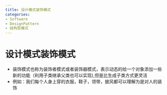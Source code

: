 ```yaml
---
title: 设计模式装饰模式
categories:
- Software
- DesignPattern
- 结构型模式
---
```

# 设计模式装饰模式

- 装饰模式也称为装饰者模式或者装饰器模式，表示动态的给一个对象添加一些新的功能（利用子类继承父类也可以实现),但是比生成子类方式更灵活
- 例如：我们每个人身上穿的衣服，鞋子，领带，披风都可以理解为是对人的装饰